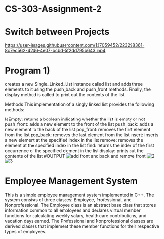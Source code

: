 # CS-303-Assignment-2
# Switch between Projects

https://user-images.githubusercontent.com/127059452/223298361-8c7ec562-4246-4e07-bcbd-5f2dd795b643.mp4




# Program 1) 
creates a new Single_Linked_List instance called list and adds three elements to it using the push_back and push_front methods. Finally, the display method is called to print out the contents of the list.

Methods
This implementation of a singly linked list provides the following methods:

IsEmpty: returns a boolean indicating whether the list is empty or not
push_front: adds a new element to the front of the list
push_back: adds a new element to the back of the list
pop_front: removes the first element from the list
pop_back: removes the last element from the list
insert: inserts a new element at the specified index in the list
remove: removes the element at the specified index in the list
find: returns the index of the first occurrence of the specified element in the list
display: prints out the contents of the list
#OUTPUT
![add front and back and remove front](https://user-images.githubusercontent.com/127059452/223299512-87e644d6-1a19-46fb-b7f8-4b640bf7e139.png)
![2](https://user-images.githubusercontent.com/127059452/223299534-29b66cf8-585e-48dd-9a3b-71a3bf45ddee.png)
![3](https://user-images.githubusercontent.com/127059452/223299552-bb4f617f-adc2-48fd-b3dc-4e92f852af1f.png)

# Employee Management System

This is a simple employee management system implemented in C++. The system consists of three classes: Employee, Professional, and Nonprofessional. The Employee class is an abstract base class that stores information common to all employees and declares virtual member functions for calculating weekly salary, health care contributions, and vacation days earned. The Professional and Nonprofessional classes are derived classes that implement these member functions for their respective types of employees.

